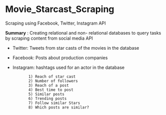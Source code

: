 # Movie_Starcast_Scraping
Scraping using Facebook, Twitter, Instagram API
<p>
  <b>Summary</b> : Creating relational and non- relational databases to query tasks by scraping content from social media API
  
  * Twitter: Tweets from star casts of the movies in the database

 
 * Facebook: Posts about production companies
 
 * Instagram: hashtags used for an actor in the database
 
              1) Reach of star cast
              2) Number of followers
              3) Reach of a post
              4) Best time to post
              5) Similar posts
              6) Trending posts
              7) Follow similar Stars
              8) Which posts are similar?
              
   
